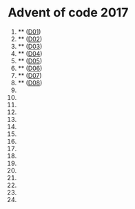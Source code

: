# Advent of code 2017

 1. \*\* ([D01](D01))
 2. \*\* ([D02](D02))
 3. \*\* ([D03](D03))
 4. \*\* ([D04](D04))
 5. \*\* ([D05](D05))
 6. \*\* ([D06](D06))
 7. \*\* ([D07](D07))
 8. \*\* ([D08](D08))
 9. 
10. 
11. 
12. 
13. 
14. 
15. 
16. 
17. 
18. 
19. 
20. 
21. 
22. 
23. 
24. 
